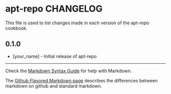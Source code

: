 apt-repo CHANGELOG
==================

This file is used to list changes made in each version of the apt-repo cookbook.

0.1.0
-----
- [your_name] - Initial release of apt-repo

- - -
Check the [Markdown Syntax Guide](http://daringfireball.net/projects/markdown/syntax) for help with Markdown.

The [Github Flavored Markdown page](http://github.github.com/github-flavored-markdown/) describes the differences between markdown on github and standard markdown.
